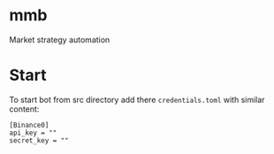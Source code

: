 # mmb
Market strategy automation

# Start
To start bot from src directory add there `credentials.toml` with similar content:
```
[Binance0]
api_key = ""
secret_key = ""
```
